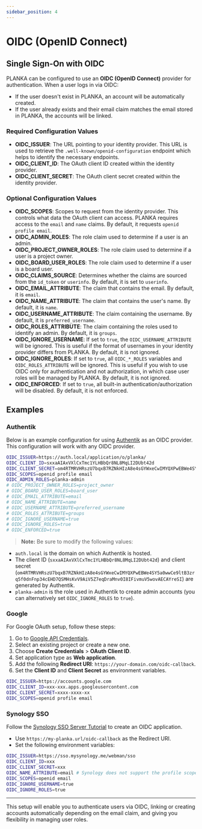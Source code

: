 ```yaml
---
sidebar_position: 4
---
```


# OIDC (OpenID Connect)

## Single Sign-On with OIDC

PLANKA can be configured to use an **OIDC (OpenID Connect)** provider for authentication. When a user logs in via OIDC:

- If the user doesn't exist in PLANKA, an account will be automatically created.
- If the user already exists and their email claim matches the email stored in PLANKA, the accounts will be linked.

### Required Configuration Values

- **OIDC_ISSUER**: The URL pointing to your identity provider. This URL is used to retrieve the `.well-known/openid-configuration` endpoint which helps to identify the necessary endpoints.
- **OIDC_CLIENT_ID**: The OAuth client ID created within the identity provider.
- **OIDC_CLIENT_SECRET**: The OAuth client secret created within the identity provider.

### Optional Configuration Values

- **OIDC_SCOPES**: Scopes to request from the identity provider. This controls what data the OAuth client can access. PLANKA requires access to the `email` and `name` claims. By default, it requests `openid profile email`.
- **OIDC_ADMIN_ROLES**: The role claim used to determine if a user is an admin.
- **OIDC_PROJECT_OWNER_ROLES**: The role claim used to determine if a user is a project owner.
- **OIDC_BOARD_USER_ROLES**: The role claim used to determine if a user is a board user.
- **OIDC_CLAIMS_SOURCE**: Determines whether the claims are sourced from the `id_token` or `userinfo`. By default, it is set to `userinfo`.
- **OIDC_EMAIL_ATTRIBUTE**: The claim that contains the email. By default, it is `email`.
- **OIDC_NAME_ATTRIBUTE**: The claim that contains the user's name. By default, it is `name`.
- **OIDC_USERNAME_ATTRIBUTE**: The claim containing the username. By default, it is `preferred_username`.
- **OIDC_ROLES_ATTRIBUTE**: The claim containing the roles used to identify an admin. By default, it is `groups`.
- **OIDC_IGNORE_USERNAME**: If set to `true`, the `OIDC_USERNAME_ATTRIBUTE` will be ignored. This is useful if the format of usernames in your identity provider differs from PLANKA. By default, it is not ignored.
- **OIDC_IGNORE_ROLES**: If set to `true`, all `OIDC_*_ROLES` variables and `OIDC_ROLES_ATTRIBUTE` will be ignored. This is useful if you wish to use OIDC only for authentication and not authorization, in which case user roles will be managed by PLANKA. By default, it is not ignored.
- **OIDC_ENFORCED**: If set to `true`, all built-in authentication/authorization will be disabled. By default, it is not enforced.

## Examples

### Authentik

Below is an example configuration for using [Authentik](https://goauthentik.io/) as an OIDC provider. This configuration will work with any OIDC provider.

```bash
OIDC_ISSUER=https://auth.local/application/o/planka/
OIDC_CLIENT_ID=sxxaAIAxVXlCxTmc1YLHBbQr8NL8MqLI2DUbt42d
OIDC_CLIENT_SECRET=om4RTMRVHRszU7bqxB7RZNkHIzA8e4sGYWxeCwIMYQXPwEBWe4SY5a0wwCe9ltB3zrq5f0dnFnp34cEHD7QSMHsKvV9AiV5Z7eqDraMnv0I8IFivmuV5wovAECAYreSI
OIDC_SCOPES=openid profile email
OIDC_ADMIN_ROLES=planka-admin
# OIDC_PROJECT_OWNER_ROLES=project_owner
# OIDC_BOARD_USER_ROLES=board_user
# OIDC_EMAIL_ATTRIBUTE=email
# OIDC_NAME_ATTRIBUTE=name
# OIDC_USERNAME_ATTRIBUTE=preferred_username
# OIDC_ROLES_ATTRIBUTE=groups
# OIDC_IGNORE_USERNAME=true
# OIDC_IGNORE_ROLES=true
# OIDC_ENFORCED=true
```

> **Note:** Be sure to modify the following values:

- `auth.local` is the domain on which Authentik is hosted.
- The client ID (`sxxaAIAxVXlCxTmc1YLHBbQr8NL8MqLI2DUbt42d`) and client secret (`om4RTMRVHRszU7bqxB7RZNkHIzA8e4sGYWxeCwIMYQXPwEBWe4SY5a0wwCe9ltB3zrq5f0dnFnp34cEHD7QSMHsKvV9AiV5Z7eqDraMnv0I8IFivmuV5wovAECAYreSI`) are generated by Authentik.
- `planka-admin` is the role used in Authentik to create admin accounts (you can alternatively set `OIDC_IGNORE_ROLES` to `true`).

### Google

For Google OAuth setup, follow these steps:
1. Go to [Google API Credentials](https://console.cloud.google.com/apis/credentials).
2. Select an existing project or create a new one.
3. Choose **Create Credentials** > **OAuth Client ID**.
4. Set application type as **Web application**.
5. Add the following **Redirect URI**: `https://your-domain.com/oidc-callback`.
6. Set the **Client ID** and **Client Secret** as environment variables.

```bash
OIDC_ISSUER=https://accounts.google.com
OIDC_CLIENT_ID=xxx-xxx.apps.googleusercontent.com
OIDC_CLIENT_SECRET=xxxx-xxxx-xx
OIDC_SCOPES=openid profile email
```

### Synology SSO

Follow the [Synology SSO Server Tutorial](https://kb.synology.com/de-de/DSM/tutorial/set_up_oidc_for_dsm_in_sso_server) to create an OIDC application.
- Use `https://my-planka.url/oidc-callback` as the Redirect URI.
- Set the following environment variables:

```bash
OIDC_ISSUER=https://sso.mysynology.me/webman/sso
OIDC_CLIENT_ID=xxx
OIDC_CLIENT_SECRET=xxx
OIDC_NAME_ATTRIBUTE=email # Synology does not support the profile scope
OIDC_SCOPES=openid email
OIDC_IGNORE_USERNAME=true
OIDC_IGNORE_ROLES=true
```

---

This setup will enable you to authenticate users via OIDC, linking or creating accounts automatically depending on the email claim, and giving you flexibility in managing user roles.
